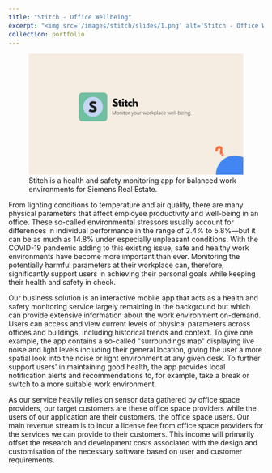 ```yaml
---
title: "Stitch - Office Wellbeing"
excerpt: "<img src='/images/stitch/slides/1.png' alt='Stitch - Office Wellbeing' style='margin-bottom: 0.5rem; max-height: 500px'><br/>Health and safety monitoring app for balanced work environments for Siemens Real Estate."
collection: portfolio
---
```


<figure>
  <img src="/images/stitch/slides/1.png" alt="Stitch - Office Wellbeing" />
  <figcaption>
    Stitch is a health and safety monitoring app for balanced work environments
    for Siemens Real Estate.
  </figcaption>
</figure>

From lighting conditions to temperature and air quality, there are many
physical parameters that affect employee productivity and well-being in an
office. These so-called environmental stressors usually account for
differences in individual performance in the range of 2.4% to 5.8%—but it can
be as much as 14.8% under especially unpleasant conditions. With the COVID-19
pandemic adding to this existing issue, safe and healthy work environments
have become more important than ever. Monitoring the potentially harmful
parameters at their workplace can, therefore, significantly support users in
achieving their personal goals while keeping their health and safety in check.

Our business solution is an interactive mobile app that acts as a health and
safety monitoring service largely remaining in the background but which can
provide extensive information about the work environment on-demand. Users can
access and view current levels of physical parameters across offices and
buildings, including historical trends and context. To give one example, the
app contains a so-called "surroundings map" displaying live noise and light
levels including their general location, giving the user a more spatial look
into the noise or light environment at any given desk. To further support
users' in maintaining good health, the app provides local notification alerts
and recommendations to, for example, take a break or switch to a more suitable
work environment.

As our service heavily relies on sensor data gathered by office space
providers, our target customers are these office space providers while the
users of our application are their customers, the office space users. Our main
revenue stream is to incur a license fee from office space providers for the
services we can provide to their customers. This income will primarily offset
the research and development costs associated with the design and
customisation of the necessary software based on user and customer
requirements.
